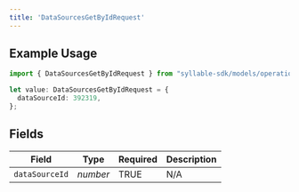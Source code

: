 ```yaml
---
title: 'DataSourcesGetByIdRequest'
---
```


## Example Usage

```typescript
import { DataSourcesGetByIdRequest } from "syllable-sdk/models/operations";

let value: DataSourcesGetByIdRequest = {
  dataSourceId: 392319,
};
```

## Fields

| Field              | Type               | Required           | Description        |
| ------------------ | ------------------ | ------------------ | ------------------ |
| `dataSourceId`     | *number*           | TRUE | N/A                |